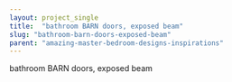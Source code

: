 ```yaml
---
layout: project_single
title:  "bathroom BARN doors, exposed beam"
slug: "bathroom-barn-doors-exposed-beam"
parent: "amazing-master-bedroom-designs-inspirations"
---
```

bathroom BARN doors, exposed beam